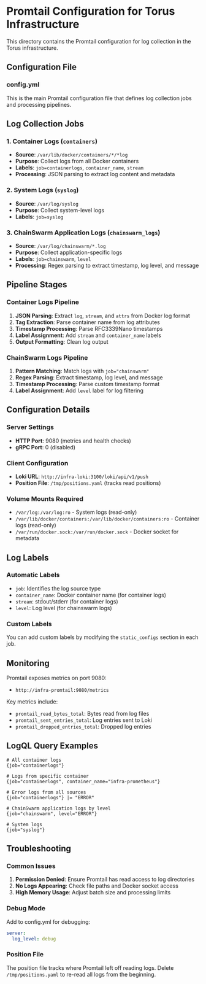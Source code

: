 # Promtail Configuration for Torus Infrastructure

This directory contains the Promtail configuration for log collection in the Torus infrastructure.

## Configuration File

### config.yml
This is the main Promtail configuration file that defines log collection jobs and processing pipelines.

## Log Collection Jobs

### 1. Container Logs (`containers`)
- **Source**: `/var/lib/docker/containers/*/*log`
- **Purpose**: Collect logs from all Docker containers
- **Labels**: `job=containerlogs`, `container_name`, `stream`
- **Processing**: JSON parsing to extract log content and metadata

### 2. System Logs (`syslog`)
- **Source**: `/var/log/syslog`
- **Purpose**: Collect system-level logs
- **Labels**: `job=syslog`

### 3. ChainSwarm Application Logs (`chainswarm_logs`)
- **Source**: `/var/log/chainswarm/*.log`
- **Purpose**: Collect application-specific logs
- **Labels**: `job=chainswarm`, `level`
- **Processing**: Regex parsing to extract timestamp, log level, and message

## Pipeline Stages

### Container Logs Pipeline
1. **JSON Parsing**: Extract `log`, `stream`, and `attrs` from Docker log format
2. **Tag Extraction**: Parse container name from log attributes
3. **Timestamp Processing**: Parse RFC3339Nano timestamps
4. **Label Assignment**: Add `stream` and `container_name` labels
5. **Output Formatting**: Clean log output

### ChainSwarm Logs Pipeline
1. **Pattern Matching**: Match logs with `job="chainswarm"`
2. **Regex Parsing**: Extract timestamp, log level, and message
3. **Timestamp Processing**: Parse custom timestamp format
4. **Label Assignment**: Add `level` label for log filtering

## Configuration Details

### Server Settings
- **HTTP Port**: 9080 (metrics and health checks)
- **gRPC Port**: 0 (disabled)

### Client Configuration
- **Loki URL**: `http://infra-loki:3100/loki/api/v1/push`
- **Position File**: `/tmp/positions.yaml` (tracks read positions)

### Volume Mounts Required
- `/var/log:/var/log:ro` - System logs (read-only)
- `/var/lib/docker/containers:/var/lib/docker/containers:ro` - Container logs (read-only)
- `/var/run/docker.sock:/var/run/docker.sock` - Docker socket for metadata

## Log Labels

### Automatic Labels
- `job`: Identifies the log source type
- `container_name`: Docker container name (for container logs)
- `stream`: stdout/stderr (for container logs)
- `level`: Log level (for chainswarm logs)

### Custom Labels
You can add custom labels by modifying the `static_configs` section in each job.

## Monitoring

Promtail exposes metrics on port 9080:
- `http://infra-promtail:9080/metrics`

Key metrics include:
- `promtail_read_bytes_total`: Bytes read from log files
- `promtail_sent_entries_total`: Log entries sent to Loki
- `promtail_dropped_entries_total`: Dropped log entries

## LogQL Query Examples

```logql
# All container logs
{job="containerlogs"}

# Logs from specific container
{job="containerlogs", container_name="infra-prometheus"}

# Error logs from all sources
{job="containerlogs"} |= "ERROR"

# ChainSwarm application logs by level
{job="chainswarm", level="ERROR"}

# System logs
{job="syslog"}
```

## Troubleshooting

### Common Issues
1. **Permission Denied**: Ensure Promtail has read access to log directories
2. **No Logs Appearing**: Check file paths and Docker socket access
3. **High Memory Usage**: Adjust batch size and processing limits

### Debug Mode
Add to config.yml for debugging:
```yaml
server:
  log_level: debug
```

### Position File
The position file tracks where Promtail left off reading logs. Delete `/tmp/positions.yaml` to re-read all logs from the beginning.